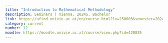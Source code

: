 ```yaml
---
title: "Introduction to Mathematical Methodology"
description: Seminars | Vienna, 2024S, Bachelor
link: https://ufind.univie.ac.at/en/course.html?lv=250003&semester=2024S
category: current
number: 12
moodle: https://moodle.univie.ac.at/course/view.php?id=428835
---
```


